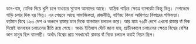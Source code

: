 ডান-বাম, যেদিক দিয়ে খুশি চলে যাওয়ার সুযোগ আমাদের আছে। যান্ত্রিক গাড়ির ক্ষেত্রে ব্যাপারটা কিন্তু ভিন্ন। দেশভেদে গাড়ি চলার দিক হয় ভিন্ন। এর পেছনে আছে সামাজিকতা, রাজনীতি, বাণিজ্য কিংবা আধিপত্য বিস্তারের শক্তিমত্তা। বর্তমান বিশ্বে ১৬৩ দেশ ও অঞ্চলে রাস্তার ডান দিকে যানবাহন চলাচল করে। আর মাত্র ৭৬টি দেশে এখনো রাস্তার বাঁ দিক দিয়েই যানবাহন চলাচলের রীতি রয়ে গেছে। অথচ ইতিহাস ঘেঁটে জানা যায়, প্রাচীনকালে চলাচলের ক্ষেত্রে বিশ্বের বেশির ভাগ মানুষ ছিল বামপন্থী। অর্থাৎ বিশ্বের প্রায় সবখানেই রাস্তার বাঁ দিকে চলাচল করাই নিয়ম ছিল।
